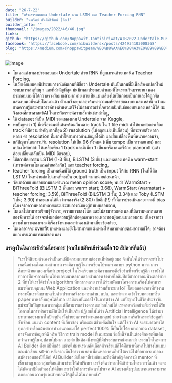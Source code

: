 ```yaml
---
date: "26-7-22"
title: "สร้างสรรบทเพลง Undertale ผ่าน LSTM และ Teacher Forcing RNN"
builder: "นพวิทย์ ตันติศิริวัฒน์ (ภีม)"
builder_info: ""
thumbnail: "/images/2022/46/46.jpg"
links:
github: "https://github.com/Noppawit-Tantisiriwat/AIB2022-Undertale-Music-Generation"
facebook: "https://facebook.com/aibuildersx/posts/424934103008368"
blog: "https://medium.com/@noppawitpeam/%E0%B8%AA%E0%B8%A3%E0%B9%89%E0%B8%B2%E0%B8%87%E0%B8%AA%E0%B8%A3%E0%B8%A3%E0%B8%9A%E0%B8%97%E0%B9%80%E0%B8%9E%E0%B8%A5%E0%B8%87-undertale-%E0%B8%9C%E0%B9%88%E0%B8%B2%E0%B8%99-lstm-%E0%B9%81%E0%B8%A5%E0%B8%B0-teacher-forcing-6053a939bc62"
---
```


![image](/images/2022/46/46.jpg)

- โมเดลแต่งเพลงประกอบเกม Undertale ด้วย RNN ที่ถูกเทรนด้วยเทคนิค Teacher Forcing,
- ในวัยเด็กผมเคยมีประสบการณ์เล่มเกมที่มีชื่อว่า Undertale มันเป็นเกมที่มีเนื้อเรื่องแปลกใหม่ ระบบการเล่นที่สนุก และที่สำคัญที่สุด มันมีเพลงประกอบตัวเกมที่ไพเราะเกินบรรยาย เพลงประกอบเกมนี้ได้กวาดรางวัลมาแล้วมากมาย ขายเป็นแผ่นเสียงได้เป็นกอบเป็นกำและได้ถูกจัดแสดงบนเวทีระดับโลกมาแล้ว ตัวผมจึงอยากลองค้นหาความมหัศจรรย์ของบทเพลงเหล่านี้ ทว่าผมขาดความรู้และพรสวรรค์ทางด้านดนตรีจึงไม่สามารถเข้าใจความสัมพันธ์ของบทเพลงเหล่านี้ได้ ผมจึงลองศึกษาศาสตร์AI ในการวิเคราะห์ความสัมพันธ์เหล่านี้ดู,
- ใช้ dataset ที่เป็น MIDI ของเพลงเกม Undertale จาก Kaggle,
- พบปัญหาว่า 1) มีเครื่องดนตรีเล่นพร้อมกันหลาย track ใน 1 file midi ทำให้ยากต่อการเลือก track ที่มีความสำคัญมากที่สุด 2) resolution (โน้ตถูกแบ่งเป็นกี่ส่วน) ที่กระจายตัวหลากหลาย ค่า resolution ที่มากทำให้สามารถอ่านข้อมูลได้ช้า และสิ้นเปลืองพื้นที่หน่วยความจำ,
- แก้ปัญหาโดยการปรับ resolution ให้เป็น 96 ทั้งหมด (เพิ่ม tempo เป็นการทดแทน) และแปลงไฟล์midi ให้เหลือเพียง 1 track และมีเพียง 1 เสียงเครื่องดนตรีด้วย pianoroll (แล้วค่อยเปลี่ยนกลับเป็น MIDI อีกรอบ),
- ใช้สถาปัตยกรรม LSTM (1-3 ชั้น), BiLSTM (3 ชั้น) และทดลองเทคนิค warm-start (เทรนต่อจากโมเดลคล้ายคลึงกัน) และ teacher forcing,
- teacher forcing เป็นเทคนิคที่ใช้ ground truth เป็น input ให้กับ RNN (ในที่นี้คือ LSTM) ในหน่วยถัดไปแทนที่จะเป็น output จากหน่วยก่อนหน้า,
- วัดผลด้วยแบบสอบถามและคำนวณ mean opinion score; พบว่า WarmStart + BiThreeFold (BiLSTM 3 ชั้นและ warm start; 3.68), WarmStart (warmstart + teacher forcing; 3.59), BiThreeFold (BiLSTM 3 ชั้น; 3.34) และ Toby (LSTM 1 ชั้น; 3.30) ทำคะแนนได้ดีกว่าเพลงจริง (2.80) เสียอีก(!!) ทั้งนี้การประเมินผลอาจจะมี bias เนื่องจากความหลากหลายและประสบการณ์ของผู้ทำแบบสอบถาม,
- โมเดลไม่สามารถเรียนรู้จังหวะ, ความยาวของโน๊ต และไม่สามารถแต่งเพลงที่มีความหลากหลายของจังหวะได้ อาจจะส่งผลต่อความรู้สึกต่อคุณภาพของเพลงของผู้ตอบแบบสอบถาม เนื่องจากว่าความไพเราะของเพลงมีเรื่องจังหวะและทำนองเข้ามาเกี่ยวข้องด้วย,
- โมเดลอาจจะ overfit บทเพลงและยังไม่สามารถแต่งเพลงให้หลากหลายตามอารมณ์ได้; อาจต้องแยกเทรนตามอารมณ์ของเพลง

### แรงจูงในในการเข้าร่วมโครงการ (จากใบสมัครเข้าร่วมเมื่อ 10 สัปดาห์ที่แล้ว)

> "เราให้นิยามตัวเองว่าเป็นคนที่มีความพยายามต่องานที่ทำอยู่เสมอ จึงมั่นใจได้ว่าเราจะทำโปรเจคนี้อย่างเต็มความสามารถ เรามีความรู้ในการเขียนโปรแกรมภาษา python มาจากการศึกษาด้วยตนเองเพื่อทำ project ในโรงเรียนและมีความกระตือรือร้นที่จะเรียนรู้อีก เรายังได้ทำการศึกษาการเขียนโปรแกรมมาหลากหลายผ่านการเข้าค่ายโอลิมปิกวิชาการคอมพิวเตอร์ค่าย 2 ที่ทำให้เราได้เข้าใจ algorithm ที่หลากหลาย เราได้ร่วมพัฒนาโครงการเครื่องให้อาหารแมวที่ควบคุมบน Web Application และทำงานร่วมกับระบบ IoT โดยตลอดเวลาที่ทำงานเหล่านั้นเราศึกษาบนเว็บต่างประเทศจึงสามารถอ่าน, แปล, และทำความเข้าใจบทความหรือ paper ภาษาอังกฤษได้ดีมาก เรามีแรงบันดาลใจในการสร้าง AI แก้ปัญหาในชีวิตประจำวัน แม้จะเป็นปัญหาเฉพาะกลุ่มแต่ก็สามารถสร้างความแปลกใหม่ได้ เราคาดหวังอย่างยิ่งว่าจะได้รับโอกาสในการทำความฝันนั้นให้เป็นจริง  ปฏิเสธไม่ได้ว่า Artificial Intelligence ได้เข้ามาบทบาทอย่างมากในปัจจุบัน ทั้งช่วยย่นการทำงานของมนุษย์ ช่วยจำแนกหรือวิเคราะห์ข้อมูลที่ซับซ้อน แนะนำ content ที่เกี่ยวข้อง หรือแม้แต่ช่วยตัดสินใจ แต่ก็ใช่ว่า AI จะสามารถทำได้ทุกอย่างหรือแม้แต่การทำงานออกมาได้ perfect 100% ก็เป็นไปได้ยากหากขาด dataset , การจัดการข้อมูลที่ดี หรือ วิธีการ train model ที่เหมาะสม ซึ่งสิ่งนี้จำเป็นต้องศึกษาเพิ่มเติมกว่าความรู้ในม.ปลายไปมาก และจำเป็นต้องพึ่งพาผู้ที่มีประสบการณ์มากกว่า  เราสนใจโครงการ AI Builder ตั้งแต่ปีที่แล้ว แม้จะไม่ผ่านรอบคัดเลือกตัวจริงแต่ก็ได้ศึกษาเนื้อหาไปบ้างในแบบของนักเรียน sit-in หลังจากเห็นโครงงานของเพื่อนหลายคนก็ทำให้เรามีไฟที่อยากจะมาลองสมัครรอบของปีนี้อีก! AI Builder มีเนื้อหาที่เข้มข้นและสิ่งที่สำคัญคือการมี mentor ที่เชี่ยวชาญ และกลุ่มเพื่อนเข้ามาช่วยให้คำปรึกษา เราจึงคิดว่าหากได้เข้าร่วมโครงการนี้แล้ว คงจะได้พัฒนาฝีมือตัวเองให้ดีขึ้นและเข้าใจถึงการพัฒนาโปรเจค AI อย่างเต็มรูปแบบจนอาจสามารถตกตะกอนความรู้และถ่ายทอดให้ผู้อื่นได้ในภายหลัง"